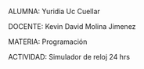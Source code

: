 
ALUMNA: Yuridia Uc Cuellar

DOCENTE: Kevin David Molina Jimenez

MATERIA: Programación

ACTIVIDAD: Simulador de reloj 24 hrs
